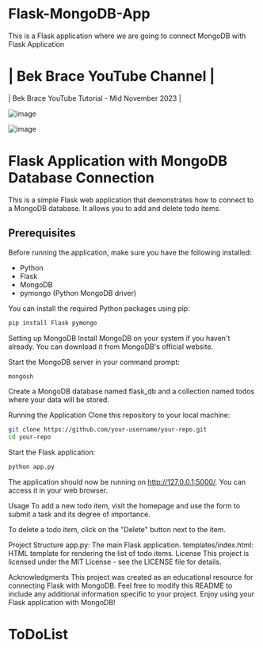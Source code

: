 # Flask-MongoDB-App
This is a Flask application where we are going to connect MongoDB with Flask Application
# | Bek Brace YouTube Channel |
| Bek Brace YouTube Tutorial - Mid November 2023 |

![image](https://github.com/BekBrace/Flask-MongoDB-App/assets/60483846/03b7f7e3-b5dc-4477-bed0-1ac6eb532308)

![image](https://github.com/BekBrace/Flask-MongoDB-App/assets/60483846/a440cb04-e396-461b-9777-d1b5dfebafb5)

# Flask Application with MongoDB Database Connection

This is a simple Flask web application that demonstrates how to connect to a MongoDB database. It allows you to add and delete todo items.

## Prerequisites

Before running the application, make sure you have the following installed:

- Python
- Flask
- MongoDB
- pymongo (Python MongoDB driver)

You can install the required Python packages using pip:

```bash
pip install Flask pymongo
```

Setting up MongoDB
Install MongoDB on your system if you haven't already. You can download it from MongoDB's official website.

Start the MongoDB server in your command prompt:

```bash
mongosh
```

Create a MongoDB database named flask_db and a collection named todos where your data will be stored.

Running the Application
Clone this repository to your local machine:
```bash
git clone https://github.com/your-username/your-repo.git
cd your-repo
```

Start the Flask application:
```bash
python app.py
```

The application should now be running on http://127.0.0.1:5000/. You can access it in your web browser.

Usage
To add a new todo item, visit the homepage and use the form to submit a task and its degree of importance.

To delete a todo item, click on the "Delete" button next to the item.

Project Structure
app.py: The main Flask application.
templates/index.html: HTML template for rendering the list of todo items.
License
This project is licensed under the MIT License - see the LICENSE file for details.

Acknowledgments
This project was created as an educational resource for connecting Flask with MongoDB.
Feel free to modify this README to include any additional information specific to your project. Enjoy using your Flask application with MongoDB!
# ToDoList
